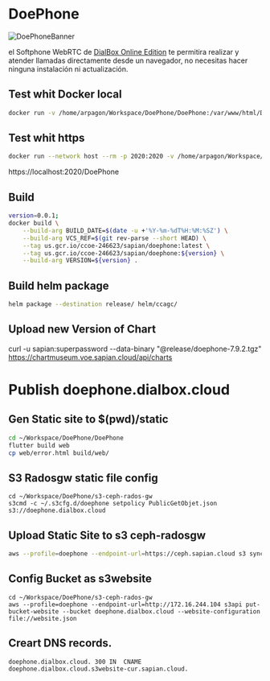 # DoePhone

<img src="https://ceph.sapian.cloud/sapian-hackmd-public-bucket/uploads/upload_2810ca857b16d7d12636a0e4452a9b6e.png" alt="DoePhoneBanner">


el Softphone WebRTC de [DialBox Online Edition](http://www.sapian.co/dialbox-online-edition) te permitira realizar y atender llamadas directamente desde un navegador, no necesitas hacer ninguna instalación ni actualización.

## Test whit Docker local

``` bash 
docker run -v /home/arpagon/Workspace/DoePhone/DoePhone:/var/www/html/DoePhone --network host --rm us.gcr.io/ccoe-246623/sapian/doephone:latest

```

## Test whit https
``` bash 
docker run --network host --rm -p 2020:2020 -v /home/arpagon/Workspace/DoePhone/config/caddy/Caddyfile:/etc/caddy/Caddyfile caddy:2-alpine
```
https://localhost:2020/DoePhone

## Build

``` bash
version=0.0.1; 
docker build \
    --build-arg BUILD_DATE=$(date -u +'%Y-%m-%dT%H:%M:%SZ') \
    --build-arg VCS_REF=$(git rev-parse --short HEAD) \
    --tag us.gcr.io/ccoe-246623/sapian/doephone:latest \
    --tag us.gcr.io/ccoe-246623/sapian/doephone:${version} \
    --build-arg VERSION=${version} .
```


## Build helm package

``` bash
helm package --destination release/ helm/ccagc/
```

## Upload new Version of Chart
curl -u sapian:superpassword --data-binary "@release/doephone-7.9.2.tgz" https://chartmuseum.voe.sapian.cloud/api/charts

# Publish doephone.dialbox.cloud

## Gen Static site to $(pwd)/static

``` bash
cd ~/Workspace/DoePhone/DoePhone
flutter build web
cp web/error.html build/web/
```

## S3 Radosgw static file config

```
cd ~/Workspace/DoePhone/s3-ceph-rados-gw
s3cmd -c ~/.s3cfg.d/doephone setpolicy PublicGetObjet.json s3://doephone.dialbox.cloud
```

## Upload Static Site to s3 ceph-radosgw

``` bash
aws --profile=doephone --endpoint-url=https://ceph.sapian.cloud s3 sync ~/Workspace/DoePhone/DoePhone/build/web/ s3://doephone.dialbox.cloud/
```

## Config Bucket as s3website

```
cd ~/Workspace/DoePhone/s3-ceph-rados-gw
aws --profile=doephone --endpoint-url=http://172.16.244.104 s3api put-bucket-website --bucket doephone.dialbox.cloud --website-configuration file://website.json
```

## Creart DNS records.
```
doephone.dialbox.cloud.	300	IN	CNAME	doephone.dialbox.cloud.s3website-cur.sapian.cloud.
```
